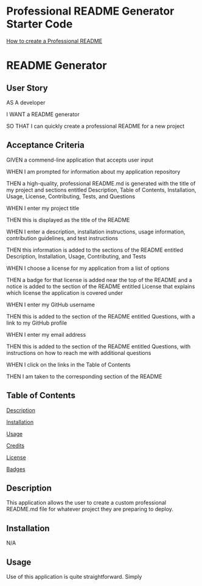 # Professional README Generator Starter Code

[How to create a Professional README](https://coding-boot-camp.github.io/full-stack/github/professional-readme-guide)

# README Generator

## User Story
AS A developer

I WANT a README generator

SO THAT I can quickly create a professional README for a new project

## Acceptance Criteria

GIVEN a commend-line application that accepts user input

WHEN I am prompted for information about my application repository

THEN a high-quality, professional README.md is generated with the title of my project and sections entitled Description, Table of Contents, Installation, Usage, License, Contributing, Tests, and Questions

WHEN I enter my project title

THEN this is displayed as the title of the README

WHEN I enter a description, installation instructions, usage information, contribution guidelines, and test instructions

THEN this information is added to the sections of the README entitled Description, Installation, Usage, Contributing, and Tests

WHEN I choose a license for my application from a list of options

THEN a badge for that license is added near the top of the README and a notice is added to the section of the README entitled License that explains which license the application is covered under

WHEN I enter my GitHub username

THEN this is added to the section of the README entitled Questions, with a link to my GitHub profile

WHEN I enter my email address

THEN this is added to the section of the README entitled Questions, with instructions on how to reach me with additional questions

WHEN I click on the links in the Table of Contents

THEN I am taken to the corresponding section of the README

## Table of Contents
[Description](#description)

[Installation](#installation)

[Usage](#usage)

[Credits](#credits)

[License](#license)

[Badges](#badges)

## Description
This application allows the user to create a custom professional README.md file for whatever project they are preparing to deploy.

## Installation
N/A

## Usage
Use of this application is quite straightforward.
Simply 